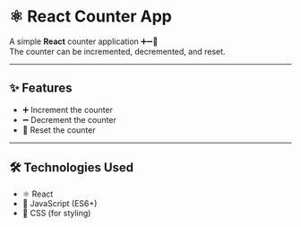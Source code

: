 # ⚛️ React Counter App
A simple **React** counter application ➕➖🔄  
The counter can be incremented, decremented, and reset.

---
## ✨ Features
- ➕ Increment the counter  
- ➖ Decrement the counter  
- 🔄 Reset the counter

---

## 🛠️ Technologies Used
- ⚛️ React
- 📜 JavaScript (ES6+)
- 🎨 CSS (for styling)
